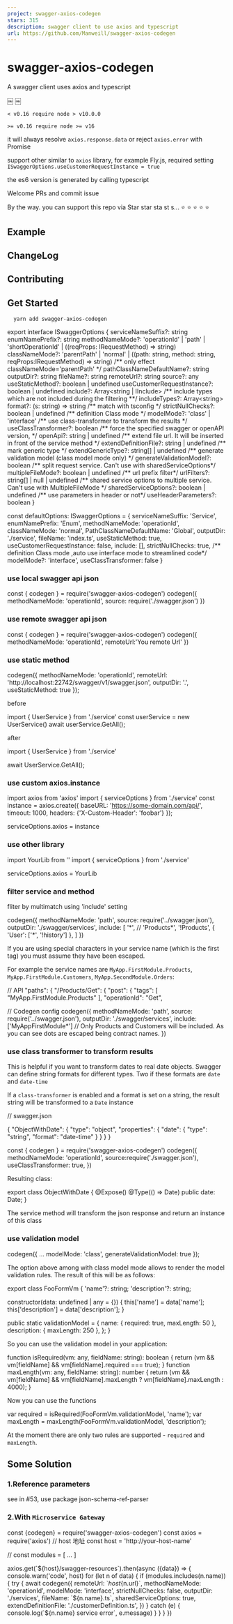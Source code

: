 ```yaml
---
project: swagger-axios-codegen
stars: 315
description: swagger client to use axios and typescript
url: https://github.com/Manweill/swagger-axios-codegen
---
```


swagger-axios-codegen
=====================

A swagger client uses axios and typescript

￼ ￼

```
< v0.16 require node > v10.0.0

>= v0.16 require node >= v16
```

it will always resolve `axios.response.data` or reject `axios.error` with Promise

support other similar to `axios` library, for example Fly.js, required setting `ISwaggerOptions.useCustomerRequestInstance = true`

the es6 version is generated by calling typescript

Welcome PRs and commit issue

By the way. you can support this repo via Star star sta st s... ⭐️ ⭐️ ⭐️ ⭐️ ⭐️

Example
-------

ChangeLog
---------

Contributing
------------

Get Started
-----------

```
  yarn add swagger-axios-codegen
```

export interface ISwaggerOptions {
  serviceNameSuffix?: string
  enumNamePrefix?: string
  methodNameMode?: 'operationId' | 'path' | 'shortOperationId' | ((reqProps: IRequestMethod) \=> string)
  classNameMode?: 'parentPath' | 'normal' | ((path: string, method: string, reqProps:IRequestMethod) \=> string)
  /\*\* only effect classNameMode='parentPath' \*/
  pathClassNameDefaultName?: string
  outputDir?: string
  fileName?: string
  remoteUrl?: string
  source?: any
  useStaticMethod?: boolean | undefined
  useCustomerRequestInstance?: boolean | undefined
  include?: Array<string | IInclude\>
  /\*\* include types which are not included during the filtering \*\*/
  includeTypes?: Array<string\>
  format?: (s: string) \=> string
  /\*\* match with tsconfig \*/
  strictNullChecks?: boolean | undefined
  /\*\* definition Class mode \*/
  modelMode?: 'class' | 'interface'
  /\*\* use class-transformer to transform the results \*/
  useClassTransformer?: boolean
  /\*\* force the specified swagger or openAPI version, \*/
  openApi?: string | undefined
  /\*\* extend file url. It will be inserted in front of the service method \*/
  extendDefinitionFile?: string | undefined
  /\*\* mark generic type \*/
  extendGenericType?: string\[\] | undefined
  /\*\* generate validation model (class model mode only) \*/
  generateValidationModel?: boolean
  /\*\* split request service.  Can't use with sharedServiceOptions\*/
  multipleFileMode?: boolean | undefined
  /\*\* url prefix filter\*/
  urlFilters?: string\[\] | null | undefined
  /\*\* shared service options to multiple service. Can't use with MultipleFileMode \*/
  sharedServiceOptions?: boolean | undefined
  /\*\* use parameters in header or not\*/
  useHeaderParameters?: boolean
}

const defaultOptions: ISwaggerOptions \= {
  serviceNameSuffix: 'Service',
  enumNamePrefix: 'Enum',
  methodNameMode: 'operationId',
  classNameMode: 'normal',
  PathClassNameDefaultName: 'Global',
  outputDir: './service',
  fileName: 'index.ts',
  useStaticMethod: true,
  useCustomerRequestInstance: false,
  include: \[\],
  strictNullChecks: true,
  /\*\* definition Class mode ,auto use interface mode to streamlined code\*/
  modelMode?: 'interface',
  useClassTransformer: false
}

### use local swagger api json

const { codegen } \= require('swagger-axios-codegen')
codegen({
  methodNameMode: 'operationId',
  source: require('./swagger.json')
})

### use remote swagger api json

const { codegen } \= require('swagger-axios-codegen')
codegen({
  methodNameMode: 'operationId',
  remoteUrl:'You remote Url'
})

### use static method

codegen({
    methodNameMode: 'operationId',
    remoteUrl: 'http://localhost:22742/swagger/v1/swagger.json',
    outputDir: '.',
    useStaticMethod: true
});

before

import { UserService } from './service'
const userService \= new UserService()
await userService.GetAll();

after

import { UserService } from './service'

await UserService.GetAll();

### use custom axios.instance

import axios from 'axios'
import { serviceOptions } from './service'
const instance \= axios.create({
  baseURL: 'https://some-domain.com/api/',
  timeout: 1000,
  headers: {'X-Custom-Header': 'foobar'}
});

serviceOptions.axios \= instance

### use other library

import YourLib from '<Your lib>'
import { serviceOptions } from './service'

serviceOptions.axios \= YourLib

### filter service and method

fliter by multimatch using 'include' setting

codegen({
  methodNameMode: 'path',
  source: require('../swagger.json'),
  outputDir: './swagger/services',
  include: \[
    '\*',
    // 'Products\*',
    '!Products',
    { 'User': \['\*', '!history'\] },
  \]
})

If you are using special characters in your service name (which is the first tag) you must assume they have been escaped.

For example the service names are `MyApp.FirstModule.Products`, `MyApp.FirstModule.Customers`, `MyApp.SecondModule.Orders`:

// API
"paths": {
  "/Products/Get": {
    "post": {
      "tags": \[
        "MyApp.FirstModule.Products"
      \],
      "operationId": "Get",

// Codegen config
codegen({
  methodNameMode: 'path',
  source: require('../swagger.json'),
  outputDir: './swagger/services',
  include: \['MyAppFirstModule\*'\] // Only Products and Customers will be included. As you can see dots are escaped being contract names.
})

### use class transformer to transform results

This is helpful if you want to transform dates to real date objects. Swagger can define string formats for different types. Two if these formats are `date` and `date-time`

If a `class-transformer` is enabled and a format is set on a string, the result string will be transformed to a `Date` instance

// swagger.json

{
  "ObjectWithDate": {
    "type": "object",
    "properties": {
      "date": {
        "type": "string",
        "format": "date-time"
      }
    }
  }
}

const { codegen } \= require('swagger-axios-codegen')
codegen({
  methodNameMode: 'operationId',
  source:require('./swagger.json'),
  useClassTransformer: true,
})

Resulting class:

export class ObjectWithDate {
  @Expose()
  @Type(() \=> Date)
  public date: Date;
}

The service method will transform the json response and return an instance of this class

### use validation model

codegen({
    ...
    modelMode: 'class',
    generateValidationModel: true
});

The option above among with class model mode allows to render the model validation rules. The result of this will be as follows:

export class FooFormVm {
  'name'?: string;
  'description'?: string;
 
  constructor(data: undefined | any \= {}) {
    this\['name'\] \= data\['name'\];
    this\['description'\] \= data\['description'\];
  }
 
  public static validationModel \= {
    name: { required: true, maxLength: 50 },
    description: { maxLength: 250 },
  };
}

So you can use the validation model in your application:

function isRequired(vm: any, fieldName: string): boolean {
  return (vm && vm\[fieldName\] && vm\[fieldName\].required \=== true);
}
function maxLength(vm: any, fieldName: string): number {
  return (vm && vm\[fieldName\] && vm\[fieldName\].maxLength ? vm\[fieldName\].maxLength : 4000);
}

Now you can use the functions

var required \= isRequired(FooFormVm.validationModel, 'name');
var maxLength \= maxLength(FooFormVm.validationModel, 'description');

At the moment there are only two rules are supported - `required` and `maxLength`.

Some Solution
-------------

### 1.Reference parameters

see in #53, use package json-schema-ref-parser

### 2.With `Microservice Gateway`

const {codegen} \= require('swagger-axios-codegen')
const axios \= require('axios')
// host 地址
const host \= 'http://your-host-name'

// 
const modules \= \[
  ...
\]

axios.get(\`${host}/swagger-resources\`).then(async ({data}) \=> {
  console.warn('code', host)
  for (let n of data) {
    if (modules.includes(n.name)) {
      try {
        await codegen({
          remoteUrl: \`${host}${n.url}\`,
          methodNameMode: 'operationId',
          modelMode: 'interface',
          strictNullChecks: false,
          outputDir: './services',
          fileName: \`${n.name}.ts\`,
          sharedServiceOptions: true,
          extendDefinitionFile: './customerDefinition.ts',
        })
      } catch (e) {
        console.log(\`${n.name} service error\`, e.message)
      }
    }
  }
})

